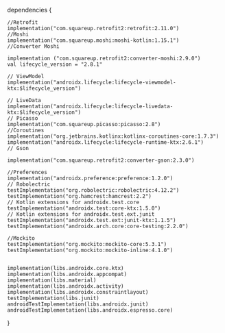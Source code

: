 

dependencies {

    //Retrofit
    implementation("com.squareup.retrofit2:retrofit:2.11.0")
    //Moshi
    implementation("com.squareup.moshi:moshi-kotlin:1.15.1")
    //Converter Moshi

    implementation ("com.squareup.retrofit2:converter-moshi:2.9.0")
    val lifecycle_version = "2.8.1"

    // ViewModel
    implementation("androidx.lifecycle:lifecycle-viewmodel-ktx:$lifecycle_version")

    // LiveData
    implementation("androidx.lifecycle:lifecycle-livedata-ktx:$lifecycle_version")
    // Picasso
    implementation("com.squareup.picasso:picasso:2.8")
    //Coroutines
    implementation("org.jetbrains.kotlinx:kotlinx-coroutines-core:1.7.3")
    implementation("androidx.lifecycle:lifecycle-runtime-ktx:2.6.1")
    // Gson

    implementation("com.squareup.retrofit2:converter-gson:2.3.0")

    //Preferences
    implementation("androidx.preference:preference:1.2.0")
    // Robolectric
    testImplementation("org.robolectric:robolectric:4.12.2")
    testImplementation("org.hamcrest:hamcrest:2.2")
    // Kotlin extensions for androidx.test.core
    testImplementation("androidx.test:core-ktx:1.5.0")
    // Kotlin extensions for androidx.test.ext.junit
    testImplementation("androidx.test.ext:junit-ktx:1.1.5")
    testImplementation("androidx.arch.core:core-testing:2.2.0")

    //Mockito
    testImplementation("org.mockito:mockito-core:5.3.1")
    testImplementation("org.mockito:mockito-inline:4.1.0")


    implementation(libs.androidx.core.ktx)
    implementation(libs.androidx.appcompat)
    implementation(libs.material)
    implementation(libs.androidx.activity)
    implementation(libs.androidx.constraintlayout)
    testImplementation(libs.junit)
    androidTestImplementation(libs.androidx.junit)
    androidTestImplementation(libs.androidx.espresso.core)
}
